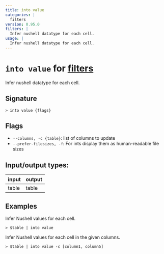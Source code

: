 ```yaml
---
title: into value
categories: |
  filters
version: 0.95.0
filters: |
  Infer nushell datatype for each cell.
usage: |
  Infer nushell datatype for each cell.
---
```

<!-- This file is automatically generated. Please edit the command in https://github.com/nushell/nushell instead. -->

# `into value` for [filters](/commands/categories/filters.md)

<div class='command-title'>Infer nushell datatype for each cell.</div>

## Signature

```> into value {flags} ```

## Flags

 -  `--columns, -c {table}`: list of columns to update
 -  `--prefer-filesizes, -f`: For ints display them as human-readable file sizes


## Input/output types:

| input | output |
| ----- | ------ |
| table | table  |

## Examples

Infer Nushell values for each cell.
```nu
> $table | into value

```

Infer Nushell values for each cell in the given columns.
```nu
> $table | into value -c [column1, column5]

```
